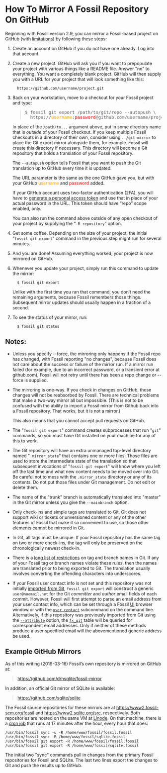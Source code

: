 # How To Mirror A Fossil Repository On GitHub

Beginning with Fossil version 2.9, you can mirror a Fossil-based
project on GitHub (with [limitations](./mirrorlimitations.md))
by following these steps:

1.  Create an account on GitHub if you do not have one already.  Log
    into that account.

2.  Create a new project.  GitHub will ask you if you want to prepopulate
    your project with various things like a README file.  Answer "no" to
    everything.  You want a completely blank project.  GitHub will then
    supply you with a URL for your project that will look something
    like this:

          https://github.com/username/project.git

3.  Back on your workstation, move to a checkout for your Fossil
    project and type:

    <blockquote>
    <pre>
    $ fossil git export /path/to/git/repo --autopush &bsol;
      https://<font color="orange">username</font>:<font color="red">password</font>@github.com/username/project.git
    </pre>
    </blockquote>

    In place of the <code>/path/to...</code> argument above, put in
    some directory name that is <i>outside</i> of your Fossil checkout. If
    you keep multiple Fossil checkouts in a directory of their own,
    consider using <code>../git-mirror</code> to place the Git export
    mirror alongside them, for example.  Fossil will create this
    directory if necessary.  This directory will become a Git
    repository that holds a translation of your Fossil repository.

    The <code>--autopush</code> option tells Fossil that you want to
    push the Git translation up to GitHub every time it is updated.
    
    The URL parameter is the same as the one GitHub gave you, but with
    your GitHub <font color="orange">username</font> and <font
    color="red">password</font> added.
    
    If your GitHub account uses two-factor authentication (2FA), you
    will have to <a href="https://github.com/settings/tokens">generate
    a personal access token</a> and use that in place of your actual
    password in the URL. This token should have “repo” scope enabled,
    only.

    You can also run the command above outside of any open checkout of
    your project by supplying the “<code>-R&nbsp;repository</code>”
    option.

4.  Get some coffee.  Depending on the size of your project, the
    initial "<code>fossil git export</code>" command in the previous
    step might run for several minutes.

5.  And you are done!  Assuming everything worked, your project is now
    mirrored on GitHub.

6.  Whenever you update your project, simply run this command to update
    the mirror:

          $ fossil git export

    Unlike with the first time you ran that command, you don’t need
    the remaining arguments, because Fossil remembers those things.
    Subsequent mirror updates should usually happen in a fraction of
    a second.

7.  To see the status of your mirror, run:

          $ fossil git status

## Notes:

  *  Unless you specify --force, the mirroring only happens if the Fossil
     repo has changed, with Fossil reporting "no changes", because Fossil 
     does not care about the success or failure of the mirror run. If a mirror
     run failed (for example, due to an incorrect password, or a transient
     error at github.com), Fossil will not retry until there has been a repo
     change or --force is supplied.

  *  The mirroring is one-way.  If you check in changes on GitHub, those
     changes will not be reabsorbed by Fossil.  There are technical problems
     that make a two-way mirror all but impossible. (This is not to be 
     confused with the ability to import a Fossil mirror from Github back
     into a Fossil repository. That works, but it is not a mirror.)

     This also means that you cannot accept pull requests on GitHub.

  *  The "`fossil git export`" command creates subprocesses that run "`git`"
     commands, so you must have Git installed on your machine for any
     of this to work.

  *  The Git repository will have an extra unmanaged top-level directory named
     "`.mirror_state`" that contains one or more files.  Those files are
     used to store the intermediate state of the translation so that
     subsequent invocations of "`fossil git export`" will know where you
     left off the last time and what new content needs to be moved over into
     Git.  Be careful not to mess with the `.mirror_state` directory or
     any of its contents.  Do not put those files under Git management.  Do
     not edit or delete them.

  *  The name of the "trunk" branch is automatically translated into "master"
     in the Git mirror unless you give the `--mainbranch` option.

  *  Only check-ins and simple tags are translated to Git.  Git does not
     support wiki or tickets or unversioned content or any of the other
     features of Fossil that make it so convenient to use, so those other
     elements cannot be mirrored in Git.

  *  In Git, all tags must be unique.  If your Fossil repository has the
     same tag on two or more check-ins, the tag will only be preserved on
     the chronologically newest check-in.

  *  There is a 
     [long list of restrictions](https://git-scm.com/docs/git-check-ref-format)
     on tag and branch names in Git.  If any of your Fossil tag or branch names
     violate these rules, then the names are translated prior to being exported
     to Git.  The translation usually involves converting the offending characters
     into underscores.
  
  *  If your Fossil user contact info is not set and this repository was not
     initially [imported from Git](./inout.wiki), `fossil git export` will
     construct a generic `user@noemail.net` for the Git *committer* and *author*
     email fields of each commit. However, Fossil will first attempt to parse an
     email address from your user contact info, which can be set through a
     Fossil [UI][ui] browser window or with the [`user contact`][usercmd]
     subcommand on the command line. Alternatively, if this repository was
     previously imported from Git using the [`--attribute`][attr] option, the
     [`fx_git`][fxgit] table will be queried for correspondent email addresses.
     Only if neither of these methods produce a user specified email will the
     abovementioned generic address be used.

[attr]: /help/import
[fxgit]: ./inout.wiki#fx_git
[ui]: /help/ui
[usercmd]: /help/user


## <a id='ex1'></a>Example GitHub Mirrors

As of this writing (2019-03-16) Fossil’s own repository is mirrored
on GitHub at:

> <https://github.com/drhsqlite/fossil-mirror>

In addition, an official Git mirror of SQLite is available:

> <https://github.com/sqlite/sqlite>

The Fossil source repositories for these mirrors are at
<https://www2.fossil-scm.org/fossil> and <https://www2.sqlite.org/src>,
respectively.  Both repositories are hosted on the same VM at
[Linode](https://www.linode.com).  On that machine, there is a 
[cron job](https://linux.die.net/man/8/cron)
that runs at 17 minutes after the hour, every hour that does:

    /usr/bin/fossil sync -u -R /home/www/fossil/fossil.fossil
    /usr/bin/fossil sync -R /home/www/fossil/sqlite.fossil
    /usr/bin/fossil git export -R /home/www/fossil/fossil.fossil
    /usr/bin/fossil git export -R /home/www/fossil/sqlite.fossil

The initial two "sync" commands pull in changes from the primary
Fossil repositories for Fossil and SQLite.  The last two lines
export the changes to Git and push the results up to GitHub.
